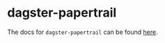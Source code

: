 # dagster-papertrail

The docs for `dagster-papertrail` can be found
[here](https://docs.dagster.io/docs/apidocs/libraries/dagster_papertrail).
